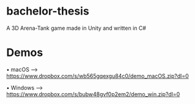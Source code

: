 # bachelor-thesis
A 3D Arena-Tank game made in Unity and written in C#

# Demos
• macOS	    —>	https://www.dropbox.com/s/wb565gqexgu84c0/demo_macOS.zip?dl=0

• Windows	  —>	https://www.dropbox.com/s/bubw48gvf0p2em2/demo_win.zip?dl=0
